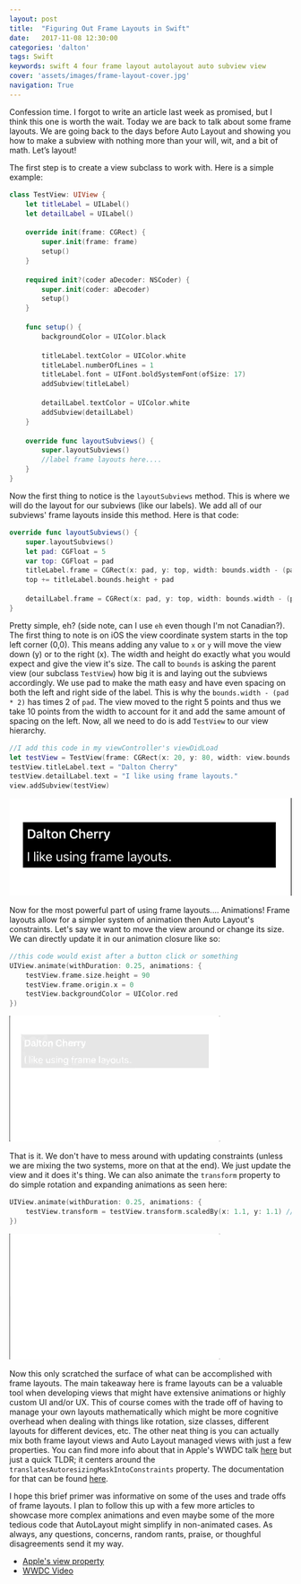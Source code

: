 ```yaml
---
layout: post
title:  "Figuring Out Frame Layouts in Swift"
date:   2017-11-08 12:30:00
categories: 'dalton'
tags: Swift
keywords: swift 4 four frame layout autolayout auto subview view
cover: 'assets/images/frame-layout-cover.jpg'
navigation: True
---
```



Confession time. I forgot to write an article last week as promised, but I think this one is worth the wait. Today we are back to talk about some frame layouts. We are going back to the days before Auto Layout and showing you how to make a subview with nothing more than your will, wit, and a bit of math. Let’s layout!

The first step is to create a view subclass to work with. Here is a simple example:

```swift
class TestView: UIView {
    let titleLabel = UILabel()
    let detailLabel = UILabel()
    
    override init(frame: CGRect) {
        super.init(frame: frame)
        setup()
    }
    
    required init?(coder aDecoder: NSCoder) {
        super.init(coder: aDecoder)
        setup()
    }
    
    func setup() {
        backgroundColor = UIColor.black
        
        titleLabel.textColor = UIColor.white
        titleLabel.numberOfLines = 1
        titleLabel.font = UIFont.boldSystemFont(ofSize: 17)
        addSubview(titleLabel)
        
        detailLabel.textColor = UIColor.white
        addSubview(detailLabel)
    }
    
    override func layoutSubviews() {
        super.layoutSubviews()
        //label frame layouts here....
    }
}
```

Now the first thing to notice is the `layoutSubviews` method. This is where we will do the layout for our subviews (like our labels). We add all of our subviews' frame layouts inside this method. Here is that code:

```swift
override func layoutSubviews() {
    super.layoutSubviews()
    let pad: CGFloat = 5
    var top: CGFloat = pad
    titleLabel.frame = CGRect(x: pad, y: top, width: bounds.width - (pad * 2), height: 20)
    top += titleLabel.bounds.height + pad
    
    detailLabel.frame = CGRect(x: pad, y: top, width: bounds.width - (pad * 2), height: bounds.height - top)
}
```

Pretty simple, eh? (side note, can I use `eh` even though I'm not Canadian?). The first thing to note is on iOS the view coordinate system starts in the top left corner (0,0). This means adding any value to `x` or `y` will move the view down (y) or to the right (x). The width and height do exactly what you would expect and give the view it's size. The call to `bounds` is asking the parent view (our subclass `TestView`) how big it is and laying out the subviews accordingly. We use pad to make the math easy and have even spacing on both the left and right side of the label. This is why the `bounds.width - (pad * 2)` has times 2 of `pad`. The view moved to the right 5 points and thus we take 10 points from the width to account for it and add the same amount of spacing on the left. Now, all we need to do is add `TestView` to our view hierarchy.

 ```swift
 //I add this code in my viewController's viewDidLoad
let testView = TestView(frame: CGRect(x: 20, y: 80, width: view.bounds.width - 40, height: 60))
testView.titleLabel.text = "Dalton Cherry"
testView.detailLabel.text = "I like using frame layouts."
view.addSubview(testView)
 ```
 
 ![](/assets/images/base-frame-view.png)

Now for the most powerful part of using frame layouts.... Animations! Frame layouts allow for a simpler system of animation then Auto Layout's constraints. Let's say we want to move the view around or change its size. We can directly update it in our animation closure like so:

```swift
//this code would exist after a button click or something
UIView.animate(withDuration: 0.25, animations: {
    testView.frame.size.height = 90
    testView.frame.origin.x = 0
    testView.backgroundColor = UIColor.red
})
```

 ![](/assets/images/frame-layout-first-animation.gif)

That is it. We don't have to mess around with updating constraints (unless we are mixing the two systems, more on that at the end). We just update the view and it does it's thing. We can also animate the `transform` property to do simple rotation and expanding animations as seen here:

```swift
UIView.animate(withDuration: 0.25, animations: {
    testView.transform = testView.transform.scaledBy(x: 1.1, y: 1.1) //make view 10% bigger by scaling it up
})
```

 ![](/assets/images/frame-layout-second-animation.gif)


Now this only scratched the surface of what can be accomplished with frame layouts. The main takeaway here is frame layouts can be a valuable tool when developing views that might have extensive animations or highly custom UI and/or UX. This of course comes with the trade off of having to manage your own layouts mathematically which might be more cognitive overhead when dealing with things like rotation, size classes, different layouts for different devices, etc. The other neat thing is you can actually mix both frame layout views and Auto Layout managed views with just a few properties. You can find more info about that in Apple's WWDC talk [here](https://developer.apple.com/videos/play/wwdc2015/219/) but just a quick TLDR; it centers around the `translatesAutoresizingMaskIntoConstraints` property. The documentation for that can be found [here](https://developer.apple.com/documentation/uikit/uiview/1622572-translatesautoresizingmaskintoco).

I hope this brief primer was informative on some of the uses and trade offs of frame layouts. I plan to follow this up with a few more articles to showcase more complex animations and even maybe some of the more tedious code that AutoLayout might simplify in non-animated cases. As always, any questions, concerns, random rants, praise, or thoughful disagreements send it my way.

- [Apple's view property](https://developer.apple.com/documentation/uikit/uiview/1622572-translatesautoresizingmaskintoco)
- [WWDC Video](https://developer.apple.com/videos/play/wwdc2015/219/)

